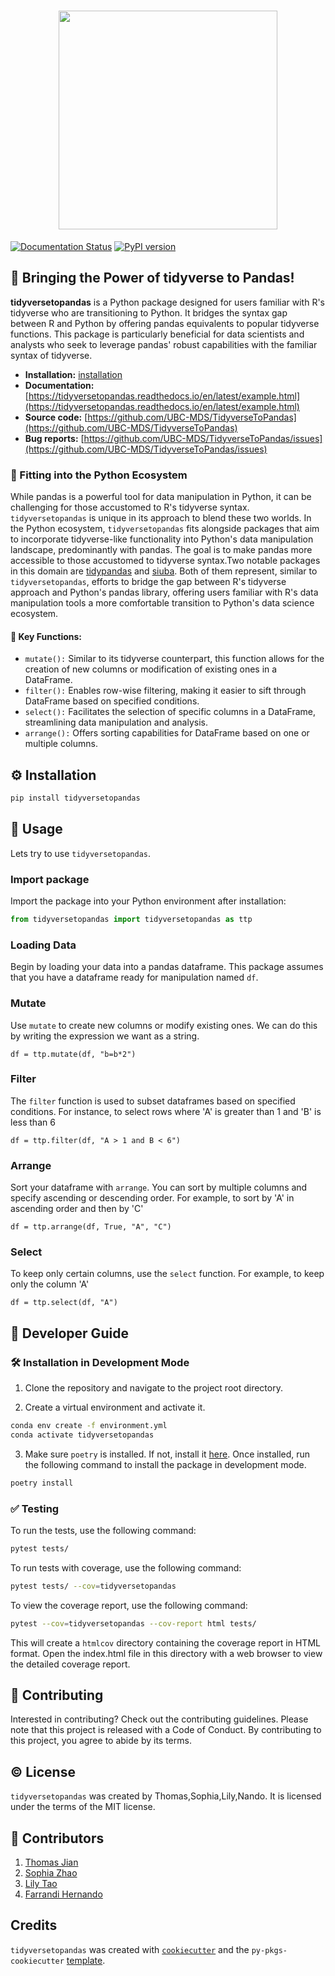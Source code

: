<h1 align="center">
<img src="https://i.ibb.co/djVdtn9/ttp-logo.png" width="350">
</h1>

[![Documentation Status](https://readthedocs.org/projects/tidyversetopandas/badge/?version=latest)](https://tidyversetopandas.readthedocs.io/en/latest/?badge=latest) [![PyPI version](https://badge.fury.io/py/tidyversetopandas.svg)](https://badge.fury.io/py/tidyversetopandas)

## 💪 Bringing the Power of tidyverse to Pandas!

**tidyversetopandas** is a Python package designed for users familiar with R's tidyverse who are transitioning to Python. It bridges the syntax gap between R and Python by offering pandas equivalents to popular tidyverse functions. This package is particularly beneficial for data scientists and analysts who seek to leverage pandas' robust capabilities with the familiar syntax of tidyverse.

- **Installation:** [installation](#%EF%B8%8F-installation)
- **Documentation:** [https://tidyversetopandas.readthedocs.io/en/latest/example.html](https://tidyversetopandas.readthedocs.io/en/latest/example.html)
- **Source code:** [https://github.com/UBC-MDS/TidyverseToPandas](https://github.com/UBC-MDS/TidyverseToPandas)
- **Bug reports:** [https://github.com/UBC-MDS/TidyverseToPandas/issues](https://github.com/UBC-MDS/TidyverseToPandas/issues)

### 🐍 Fitting into the Python Ecosystem

While pandas is a powerful tool for data manipulation in Python, it can be challenging for those accustomed to R's tidyverse syntax. `tidyversetopandas` is unique in its approach to blend these two worlds. In the Python ecosystem, `tidyversetopandas` fits alongside packages that aim to incorporate tidyverse-like functionality into Python's data manipulation landscape, predominantly with pandas. The goal is to make pandas more accessible to those accustomed to tidyverse syntax.Two notable packages in this domain are [tidypandas](https://github.com/tidypyverse/tidypandas) and [siuba](https://github.com/machow/siuba). Both of them represent, similar to `tidyversetopandas`, efforts to bridge the gap between R's tidyverse approach and Python's pandas library, offering users familiar with R's data manipulation tools a more comfortable transition to Python's data science ecosystem.

#### 🔑 Key Functions:

- `mutate():` Similar to its tidyverse counterpart, this function allows for the creation of new columns or modification of existing ones in a DataFrame.
- `filter():` Enables row-wise filtering, making it easier to sift through DataFrame based on specified conditions.
- `select():` Facilitates the selection of specific columns in a DataFrame, streamlining data manipulation and analysis.
- `arrange():` Offers sorting capabilities for DataFrame based on one or multiple columns.

## ⚙️ Installation

```bash
pip install tidyversetopandas
```

## 🏃 Usage

Lets try to use `tidyversetopandas`.

### Import package

Import the package into your Python environment after installation:

```python
from tidyversetopandas import tidyversetopandas as ttp
```

### Loading Data

Begin by loading your data into a pandas dataframe. This package assumes that you have a dataframe ready for manipulation named `df`.

### Mutate

Use `mutate` to create new columns or modify existing ones. We can do this by writing the expression we want as a string.

```
df = ttp.mutate(df, "b=b*2")
```

### Filter

The `filter` function is used to subset dataframes based on specified conditions. For instance, to select rows where 'A' is greater than 1 and 'B' is less than 6

```
df = ttp.filter(df, "A > 1 and B < 6")
```

### Arrange

Sort your dataframe with `arrange`. You can sort by multiple columns and specify ascending or descending order. For example, to sort by 'A' in ascending order and then by 'C'

```
df = ttp.arrange(df, True, "A", "C")
```

### Select

To keep only certain columns, use the `select` function. For example, to keep only the column 'A'

```
df = ttp.select(df, "A")
```

## 📖 Developer Guide

### 🛠️ Installation in Development Mode

1. Clone the repository and navigate to the project root directory.

2. Create a virtual environment and activate it.

```bash
conda env create -f environment.yml
conda activate tidyversetopandas
```

3. Make sure `poetry` is installed. If not, install it [here](https://python-poetry.org/docs/). Once installed, run the following command to install the package in development mode.

```bash
poetry install
```

### ✅ Testing

To run the tests, use the following command:

```bash
pytest tests/
```

To run tests with coverage, use the following command:

```bash
pytest tests/ --cov=tidyversetopandas
```

To view the coverage report, use the following command:

```bash
pytest --cov=tidyversetopandas --cov-report html tests/
```
This will create a `htmlcov` directory containing the coverage report in HTML format. Open the index.html file in this directory with a web browser to view the detailed coverage report.

## 🤝 Contributing

Interested in contributing? Check out the contributing guidelines. Please note that this project is released with a Code of Conduct. By contributing to this project, you agree to abide by its terms.

## ©️ License

`tidyversetopandas` was created by Thomas,Sophia,Lily,Nando. It is licensed under the terms of the MIT license.

## 👥 Contributors

1. [Thomas Jian](https://github.com/786213750)
2. [Sophia Zhao](https://github.com/zth96)
3. [Lily Tao](https://github.com/LilyTao0531)
4. [Farrandi Hernando](https://github.com/farrandi)

## Credits

`tidyversetopandas` was created with [`cookiecutter`](https://cookiecutter.readthedocs.io/en/latest/) and the `py-pkgs-cookiecutter` [template](https://github.com/py-pkgs/py-pkgs-cookiecutter).
